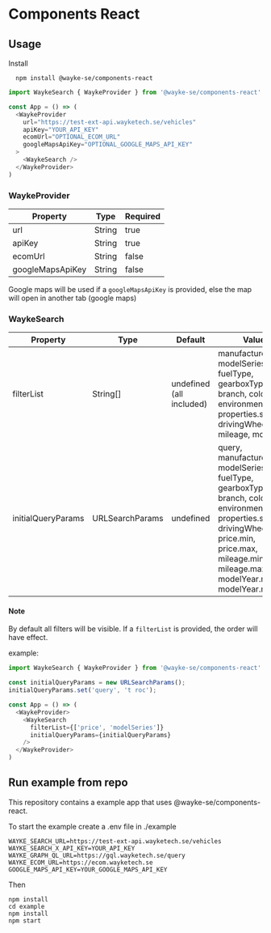 # Components React

## Usage

Install
```
  npm install @wayke-se/components-react
```


```javascript
import WaykeSearch { WaykeProvider } from '@wayke-se/components-react'

const App = () => (
  <WaykeProvider
    url="https://test-ext-api.wayketech.se/vehicles"
    apiKey="YOUR_API_KEY"
    ecomUrl="OPTIONAL_ECOM_URL"
    googleMapsApiKey="OPTIONAL_GOOGLE_MAPS_API_KEY"
  >
    <WaykeSearch />
  </WaykeProvider>
)

```

### WaykeProvider
| Property          | Type   | Required |
|-------------------|--------|----------|
| url               | String | true     |
| apiKey            | String | true     |
| ecomUrl           | String | false    |
| googleMapsApiKey  | String | false    |


Google maps will be used if a `googleMapsApiKey` is provided, else the map will open in another tab (google maps)


### WaykeSearch
| Property           | Type              | Default                  | Values                                                                                                                                         |
|--------------------|-------------------|--------------------------|------------------------------------------------------------------------------------------------------------------------------------------------|
| filterList         | String[]          | undefined (all included) | manufacturer, modelSeries, fuelType, gearboxType, branch, color, environmentClass, properties.segment, drivingWheel, price, mileage, modelYear |
| initialQueryParams | URLSearchParams   | undefined                | query, manufacturer, modelSeries, fuelType, gearboxType, branch, color, environmentClass, properties.segment, drivingWheel, price.min, price.max, mileage.min, mileage.max, modelYear.min, modelYear.max |

#### Note
By default all filters will be visible. If a `filterList` is provided, the order will have effect.

example:
```javascript
import WaykeSearch { WaykeProvider } from '@wayke-se/components-react'

const initialQueryParams = new URLSearchParams();
initialQueryParams.set('query', 't roc');

const App = () => (
  <WaykeProvider>
    <WaykeSearch 
      filterList={['price', 'modelSeries']}
      initialQueryParams={initialQueryParams}
    />
  </WaykeProvider>
)
```

## Run example from repo
This repository contains a example app that uses @wayke-se/components-react.

To start the example create a .env file in ./example
```
WAYKE_SEARCH_URL=https://test-ext-api.wayketech.se/vehicles
WAYKE_SEARCH_X_API_KEY=YOUR_API_KEY
WAYKE_GRAPH_QL_URL=https://gql.wayketech.se/query
WAYKE_ECOM_URL=https://ecom.wayketech.se
GOOGLE_MAPS_API_KEY=YOUR_GOOGLE_MAPS_API_KEY
```
Then
```
npm install
cd example
npm install
npm start
```